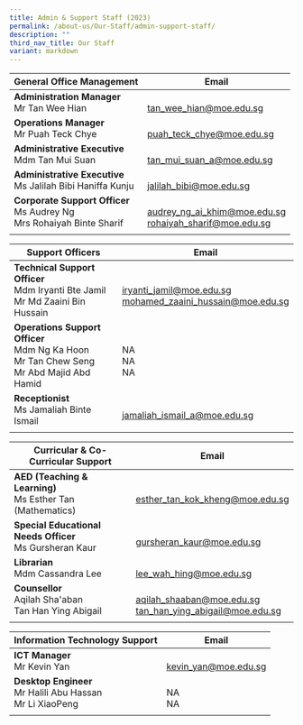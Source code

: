 ```yaml
---
title: Admin & Support Staff (2023)
permalink: /about-us/Our-Staff/admin-support-staff/
description: ""
third_nav_title: Our Staff
variant: markdown
---
```

| General Office Management  | Email  |
|-|---|
| **Administration Manager**<br>Mr Tan Wee Hian  | <br>[tan\_wee\_hian@moe.edu.sg](mailto:tan\_wee\_hian@moe.edu.sg)  |
| **Operations Manager**<br> Mr Puah Teck Chye  | <br> [puah_teck_chye@moe.edu.sg](mailto:puah_teck_chye@moe.edu.sg) |
| **Administrative Executive**<br>Mdm Tan Mui Suan  | <br> [tan\_mui\_suan\_a@moe.edu.sg](mailto:tan_mui_suan_a@moe.edu.sg)|
| **Administrative Executive**<br>Ms Jalilah Bibi Haniffa Kunju  | <br> [jalilah_bibi@moe.edu.sg](mailto:jalilah_bibi@moe.edu.sg)|
| **Corporate Support Officer** <br>Ms Audrey Ng <br>Mrs Rohaiyah Binte Sharif  | <br>[audrey_ng_ai_khim@moe.edu.sg](mailto:audrey\_ng\_ai\_khim@moe.edu.sg) <br>[rohaiyah_sharif@moe.edu.sg](mailto:rohaiyah_sharif@moe.edu.sg) |
|   |   |

| Support Officers  | Email  |
|-|---|
| **Technical Support Officer**<br>Mdm Iryanti Bte Jamil <br>Mr Md Zaaini Bin Hussain  | <br>[iryanti\_jamil@moe.edu.sg](mailto:iryanti\_jamil@moe.edu.sg)<br>[mohamed\_zaaini\_hussain@moe.edu.sg](mailto:mohamed\_zaaini\_hussain@moe.edu.sg)  |
| **Operations Support Officer**  <br>Mdm Ng Ka Hoon  <br>Mr Tan Chew Seng <br> Mr Abd Majid Abd Hamid  | <br>NA<br>NA<br>NA<br>  |
| **Receptionist**<br>Ms Jamaliah Binte Ismail  | <br>[jamaliah_ismail_a@moe.edu.sg](mailto:jamaliah_ismail_a@moe.edu.sg)  |
|   |   |

| Curricular &amp; Co-Curricular Support  |  Email |
|-|---|
| **AED (Teaching &amp; Learning)**<br>Ms Esther Tan (Mathematics)  | <br>[esther\_tan\_kok\_kheng@moe.edu.sg](mailto:esther\_tan\_kok\_kheng@moe.edu.sg)  |
| **Special Educational Needs Officer**<br>Ms Gursheran Kaur  | <br>[gursheran\_kaur@moe.edu.sg](mailto:gursheran\_kaur@moe.edu.sg)  |
| **Librarian**<br>Mdm Cassandra Lee  | <br>[lee\_wah\_hing@moe.edu.sg](mailto:lee\_wah\_hing@moe.edu.sg) |
| **Counsellor**<br>Aqilah Sha'aban <br> Tan Han Ying Abigail | <br>[aqilah_shaaban@moe.edu.sg](mailto:aqilah_shaaban@moe.edu.sg) <br> [tan_han_ying_abigail@moe.edu.sg](mailto:tan_han_ying_abigail@moe.edu.sg)
|   |   |

| Information Technology Support  | Email  |
|-|---|
| **ICT Manager**<br>Mr Kevin Yan  | <br>[kevin\_yan@moe.edu.sg](mailto:kevin\_yan@moe.edu.sg)  |
| **Desktop Engineer**<br>Mr&nbsp;Halili Abu Hassan  <br>Mr Li XiaoPeng  | <br>NA<br>NA  |
|   |   |